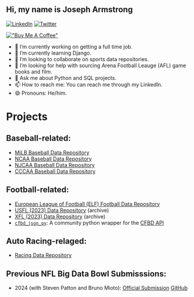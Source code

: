 
## Hi, my name is Joseph Armstrong
[![LinkedIn](https://img.shields.io/badge/linkedin-%230077B5.svg?style=for-the-badge&logo=linkedin&logoColor=white)](https://www.linkedin.com/in/joseph-armstrong457/)
[![Twitter](https://img.shields.io/twitter/url/https/twitter.com/cloudposse.svg?style=social&label=Follow%20%40JoeArmstrong789)](https://twitter.com/JoeArmstrong789)

[!["Buy Me A Coffee"](https://www.buymeacoffee.com/assets/img/custom_images/orange_img.png)](https://www.buymeacoffee.com/armstjc)

<!--
**armstjc/armstjc** is a ✨ _special_ ✨ repository because its `README.md` (this file) appears on your GitHub profile.

Here are some ideas to get you started:

- 🔭 I’m currently working on ...
- 🌱 I’m currently learning ...
- 👯 I’m looking to collaborate on ...
- 🤔 I’m looking for help with ...
- 💬 Ask me about ...
- 📫 How to reach me: ...
- 😄 Pronouns: ...
- ⚡ Fun fact: ...
-->
- 🔭 I’m currently working on getting a full time job.
- 🌱 I’m currently learning Django.
- 👯 I’m looking to collaborate on sports data repositories.
- 🤔 I’m looking for help with sourcing Arena Football Leauge (AFL) game books and film.
- 💬 Ask me about Python and SQL projects.
- 📫 How to reach me: You can reach me through my LinkedIn.
- 😄 Pronouns: He/him.

# Projects
## Baseball-related:
- [MiLB Baseball Data Repository](https://github.com/armstjc/milb-data-repository)
- [NCAA Baseball Data Repository](https://github.com/armstjc/NCAA_Baseball_repository)
- [NJCAA Baseball Data Repository](https://github.com/armstjc/NJCAA_Baseball_repository)
- [CCCAA Baseball Data Repository](https://github.com/armstjc/CCCAA_baseball_repository)

## Football-related:
- [European League of Football (ELF) Football Data Repository](https://github.com/armstjc/european-league-of-football-data-repository)
- [USFL (2023) Data Repository](https://github.com/armstjc/usfl-2022-data-repository) (archive)
- [XFL (2023) Data Repository](https://github.com/armstjc/xfl-2023-data-repository) (archive)
- [`cfbd_json_py`](https://github.com/armstjc/cfbd-json-py): A community python wrapper for the [CFBD API](https://collegefootballdata.com/)
## Auto Racing-relaged:
- [Racing Data Repository](https://github.com/armstjc/racing-data-repository)

## Previous NFL Big Data Bowl Submisssions:
- 2024 (with Steven Patton and Bruno Mioto): [Official Submission](https://www.kaggle.com/code/stevenpatton97/the-components-of-a-tackle-a-physics-driven-study) [GitHub](https://github.com/armstjc/big-data-bowl-2024)

